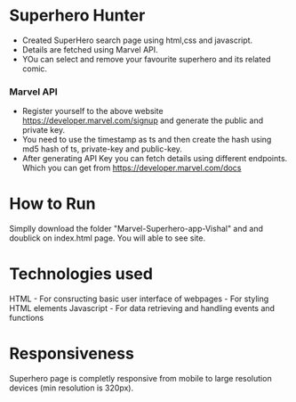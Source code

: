 # Superhero Hunter

* Created SuperHero search page using html,css and javascript.
* Details are fetched using Marvel API.
* YOu can select and remove your favourite superhero and its related comic.

### Marvel API

* Register yourself to the above website https://developer.marvel.com/signup and generate the public and private key.
* You need to use the timestamp as ts and then create the hash using md5 hash of ts, private-key and public-key. 
* After generating API Key you can fetch details using different endpoints. Which you can get from  https://developer.marvel.com/docs

# How to Run
Simplly download the folder "Marvel-Superhero-app-Vishal" and and doublick on index.html page. You will able to see site.

# Technologies used
HTML - For consructing basic user interface of webpages - For styling HTML elements Javascript - For data retrieving and handling events and functions

# Responsiveness
Superhero page is completly responsive from mobile to large resolution devices (min resolution is 320px).